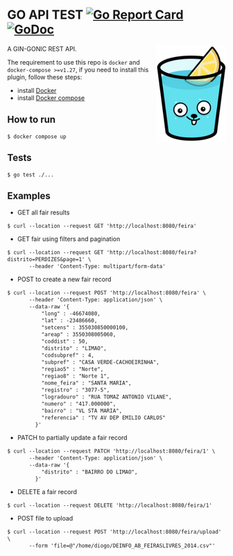 # GO API TEST  [![Go Report Card](https://goreportcard.com/badge/github.com/diogocarasco/go-api-test)](https://goreportcard.com/report/github.com/diogocarasco/go-api-test) [![GoDoc](http://img.shields.io/badge/go-documentation-blue.svg?style=flat-square)](https://pkg.go.dev/github.com/diogocarasco/go-api-test) 
<img align="right" width="159px" src="https://raw.githubusercontent.com/gin-gonic/logo/master/color.png">
A GIN-GONIC REST API.


The requirement to use this repo is `docker` and `docker-compose >=v1.27`, if you need
to install this plugin, follow these steps:

- install [Docker](https://docs.docker.com/engine/install/ubuntu/)
- install [Docker compose](https://docs.docker.com/compose/install/)


## How to run
```
$ docker compose up
```

## Tests
```
$ go test ./...
```

## Examples

 - GET all fair results
```
$ curl --location --request GET 'http://localhost:8080/feira'
```

- GET fair using filters and pagination
```
$ curl --location --request GET 'http://localhost:8080/feira?distrito=PERDIZES&page=1' \
       --header 'Content-Type: multipart/form-data'
```

- POST to create a new fair record 
```
$ curl --location --request POST 'http://localhost:8080/feira' \
       --header 'Content-Type: application/json' \
       --data-raw '{
           "long" : -46674080,
           "lat" : -23486660,
           "setcens" : 355030850000100,
           "areap" : 3550308005060,
           "coddist" : 50,
           "distrito" : "LIMAO",
           "codsubpref" : 4,
           "subpref" : "CASA VERDE-CACHOEIRINHA",
           "regiao5" : "Norte",
           "regiao8" : "Norte 1",
           "nome_feira" : "SANTA MARIA",
           "registro" : "3077-5",
           "logradouro" : "RUA TOMAZ ANTONIO VILANE",
           "numero" : "417.000000",
           "bairro" : "VL STA MARIA",
           "referencia" : "TV AV DEP EMILIO CARLOS"
         }'
```

- PATCH to partially update a fair record
```
$ curl --location --request PATCH 'http://localhost:8080/feira/1' \
       --header 'Content-Type: application/json' \
       --data-raw '{
           "distrito" : "BAIRRO DO LIMAO",
         }'
```

- DELETE a fair record
```
$ curl --location --request DELETE 'http://localhost:8080/feira/1'
```



- POST file to upload
```
$ curl --location --request POST 'http://localhost:8080/feira/upload' \
       --form 'file=@"/home/diogo/DEINFO_AB_FEIRASLIVRES_2014.csv"'
```
